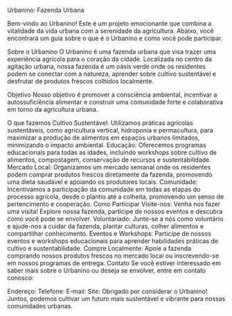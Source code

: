 Urbanino: Fazenda Urbana

Bem-vindo ao Urbanino! Este é um projeto emocionante que combina a vitalidade da vida urbana com a serenidade da agricultura. Abaixo, você encontrará um guia sobre o que é o Urbanino e como você pode participar.

Sobre o Urbanino
O Urbanino é uma fazenda urbana que visa trazer uma experiência agrícola para o coração da cidade. Localizada no centro da agitação urbana, nossa fazenda é um oásis verde onde os residentes podem se conectar com a natureza, aprender sobre cultivo sustentável e desfrutar de produtos frescos colhidos localmente.

Objetivo
Nosso objetivo é promover a consciência ambiental, incentivar a autossuficiência alimentar e construir uma comunidade forte e colaborativa em torno da agricultura urbana.

O que fazemos
Cultivo Sustentável: Utilizamos práticas agrícolas sustentáveis, como agricultura vertical, hidroponia e permacultura, para maximizar a produção de alimentos em espaços urbanos limitados, minimizando o impacto ambiental.
Educação: Oferecemos programas educacionais para todas as idades, incluindo workshops sobre cultivo de alimentos, compostagem, conservação de recursos e sustentabilidade.
Mercado Local: Organizamos um mercado semanal onde os residentes podem comprar produtos frescos diretamente da fazenda, promovendo uma dieta saudável e apoiando os produtores locais.
Comunidade: Incentivamos a participação da comunidade em todas as etapas do processo agrícola, desde o plantio até a colheita, promovendo um senso de pertencimento e cooperação.
Como Participar
Visite-nos: Venha nos fazer uma visita! Explore nossa fazenda, participe de nossos eventos e descubra como você pode se envolver.
Voluntariado: Junte-se a nós como voluntário e ajude-nos a cuidar da fazenda, plantar culturas, colher alimentos e compartilhar conhecimento.
Eventos e Workshops: Participe de nossos eventos e workshops educacionais para aprender habilidades práticas de cultivo e sustentabilidade.
Compre Localmente: Apoie a fazenda comprando nossos produtos frescos no mercado local ou inscrevendo-se em nossos programas de entrega.
Contato
Se você estiver interessado em saber mais sobre o Urbanino ou deseja se envolver, entre em contato conosco:

Endereço: 
Telefone: 
E-mail: 
Site: 
Obrigado por considerar o Urbanino! Juntos, podemos cultivar um futuro mais sustentável e vibrante para nossas comunidades urbanas.
